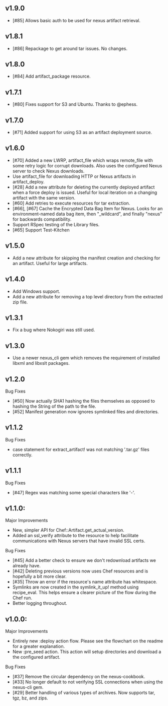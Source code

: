 ## v1.9.0

* [#85] Allows basic auth to be used for nexus artifact retrieval.

## v1.8.1

* [#86] Repackage to get around tar issues. No changes.

## v1.8.0

* [#84] Add artifact_package resource.

## v1.7.1

* [#80] Fixes support for S3 and Ubuntu. Thanks to @ephess.

## v1.7.0

* [#71] Added support for using S3 as an artifact deployment source.

## v1.6.0

* [#70] Added a new LWRP, artifact\_file which wraps remote_file with some retry logic for corrupt downloads. Also uses the configured Nexus server to check Nexus downloads.
* Use artifact\_file for downloading HTTP or Nexus artifacts in artifact\_deploy.
* [#28] Add a new attribute for deleting the currently deployed artifact when a force deploy is issued. Useful for local iteration on a changing artifact with the same version.
* [#60] Add retries to execute resources for tar extraction.
* [#66], [#67] Cache the Encrypted Data Bag Item for Nexus. Looks for an environment-named data bag item, then "\_wildcard", and finally "nexus" for backwards compatibility.
* Support RSpec testing of the Library files.
* [#65] Support Test-Kitchen

## v1.5.0

* Add a new attribute for skipping the manifest creation and checking for an artifact. Useful for large artifacts.

## v1.4.0

* Add Windows support.
* Add a new attribute for removing a top level directory from the extracted zip file.

## v1.3.1

* Fix a bug where Nokogiri was still used.

## v1.3.0

* Use a newer nexus_cli gem which removes the requirement of installed libxml and libxslt packages.

## v1.2.0

Bug Fixes
* [#50] Now actually SHA1 hashing the files themselves as opposed to hashing the String of the path to the file.
* [#52] Manifest generation now ignores symlinked files and directories.

## v1.1.2

Bug Fixes
* case statement for extract_artifact! was not matching '.tar.gz' files correctly.

## v1.1.1

Bug Fixes
* [#47] Regex was matching some special characters like '-'.

## v1.1.0:

Major Improvements
* New, simpler API for Chef::Artifact.get_actual_version.
* Added an ssl_verify attribute to the resource to help facilitate communications with Nexus servers that have invalid SSL certs.

Bug Fixes
* [#45] Add a better check to ensure we don't redownload artifacts we already have.
* [#42] Deleting previous versions now uses Chef resources and is hopefully a bit more clear.
* [#35] Throw an error if the resource's name attribute has whitespace.
* Symlinks are now created in the symlink_it_up! method using recipe_eval. This helps ensure a clearer picture of the flow during the Chef run.
* Better logging throughout.

## v1.0.0:

Major Improvements
* Entirely new :deploy action flow. Please see the flowchart on the readme for a greater explanation.
* New :pre_seed action. This action will setup directories and download a the configured artifact.

Bug Fixes
* [#37] Remove the circular dependency on the nexus-cookbook.
* [#33] No longer default to not verifying SSL connections when using the nexus-cli gem.
* [#29] Better handling of various types of archives. Now supports tar, tgz, bz, and zips.
